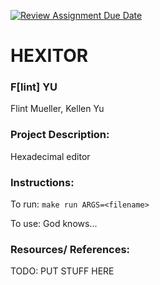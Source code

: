 [![Review Assignment Due Date](https://classroom.github.com/assets/deadline-readme-button-22041afd0340ce965d47ae6ef1cefeee28c7c493a6346c4f15d667ab976d596c.svg)](https://classroom.github.com/a/am3xLbu5)
# HEXITOR
 
### F[lint] YU

Flint Mueller, Kellen Yu
       
### Project Description:

Hexadecimal editor
  
### Instructions:

To run:
`make run ARGS=<filename>`

To use:
God knows...

### Resources/ References:

TODO: PUT STUFF HERE
